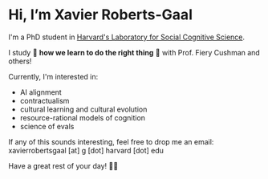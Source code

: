 # Hi, I’m Xavier Roberts-Gaal

I'm a PhD student in [Harvard's Laboratory for Social Cognitive Science](https://cushmanlab.fas.harvard.edu/).

I study 🧐 **how we learn to do the right thing** 🧠 with Prof. Fiery Cushman and others!

Currently, I'm interested in:
- AI alignment
- contractualism
- cultural learning and cultural evolution
- resource-rational models of cognition
- science of evals

If any of this sounds interesting, feel free to drop me an email: xavierrobertsgaal [at] g [dot] harvard [dot] edu

Have a great rest of your day! 🌟🌻

<!---
xavierrobertsgaal/xavierrobertsgaal is a ✨ special ✨ repository because its `README.md` (this file) appears on your GitHub profile.
You can click the Preview link to take a look at your changes.
--->
